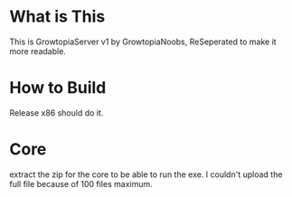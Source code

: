 # What is This
This is GrowtopiaServer v1 by GrowtopiaNoobs, ReSeperated to make it more readable.

# How to Build
Release x86 should do it.

# Core
extract the zip for the core to be able to run the exe. I couldn't upload the full file because of 100 files maximum.

